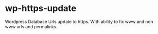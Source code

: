# wp-https-update
Wordpress Database Urls update to https. With ability to fix www and non www urls and permalinks.
